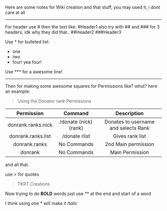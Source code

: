 Here are some notes for Wiki creation and that stuff, you may used it, i dont care at all
***

For header use # then the text like:
#Header1
also try with ## and ### for 3 headers, idk why they did that..
##Header2
###Header3

Use * for bulleted list:
* one
* two
* four! yea four!

Use *** for a awesome line!
***

Then for making some awesome squares for Permissions like? whut? 
here an example:

> Using the Donator rank Permissions

| Permission | Command | Description |
| :---: | :---: | :---: |
| donrank.ranks.nick | /donate (nick) (rank) | Donates to username and selects Rank |
| donrank.ranks.list| /donate rlist | Gives rank list |
| donrank.ranks | No Commands | 2nd Main permission |
| donrank | No Commands | Main Permission |

and all that.

use >
for quotes
> TKRT Creations

Now trying to do **BOLD** words just use ** at the end and start of a word

I think using one * will make it *Italic*
